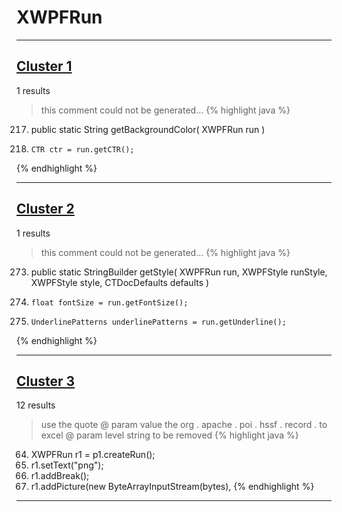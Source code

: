 # XWPFRun

***

## [Cluster 1](./1)
1 results
> this comment could not be generated...
{% highlight java %}
217. public static String getBackgroundColor( XWPFRun run )
219.     CTR ctr = run.getCTR();
{% endhighlight %}

***

## [Cluster 2](./2)
1 results
> this comment could not be generated...
{% highlight java %}
273. public static StringBuilder getStyle( XWPFRun run, XWPFStyle runStyle, XWPFStyle style, CTDocDefaults defaults )
290.     float fontSize = run.getFontSize();
314.     UnderlinePatterns underlinePatterns = run.getUnderline();
{% endhighlight %}

***

## [Cluster 3](./3)
12 results
> use the quote @ param value the org . apache . poi . hssf . record . to excel @ param level string to be removed 
{% highlight java %}
64. XWPFRun r1 = p1.createRun();
76.   r1.setText("png");
77.   r1.addBreak();
79.   r1.addPicture(new ByteArrayInputStream(bytes),
{% endhighlight %}

***

